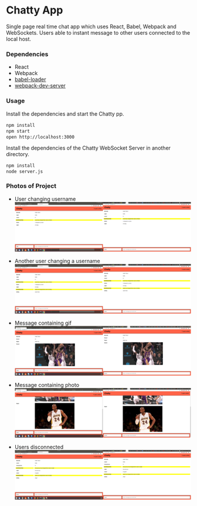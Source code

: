 Chatty App
=====================

Single page real time chat app which uses React, Babel, Webpack and WebSockets. Users able to instant message to other users connected to the local host.

### Dependencies

* React
* Webpack
* [babel-loader](https://github.com/babel/babel-loader)
* [webpack-dev-server](https://github.com/webpack/webpack-dev-server)


### Usage

Install the dependencies and start the Chatty pp.

```
npm install
npm start
open http://localhost:3000
```

Install the dependencies of the Chatty WebSocket Server in another directory.

```
npm install
node server.js
```

### Photos of Project

- User changing username
![](https://github.com/romelt777/chattyApp/blob/master/docs/changing_username.png)

- Another user changing a username
![](https://github.com/romelt777/chattyApp/blob/master/docs/changing_username2.png)

- Message containing gif
![](https://github.com/romelt777/chattyApp/blob/master/docs/display_gif.png)

- Message containing photo
![](https://github.com/romelt777/chattyApp/blob/master/docs/display_photo.png)

- Users disconnected
![](https://github.com/romelt777/chattyApp/blob/master/docs/users_disconnecting.png)




